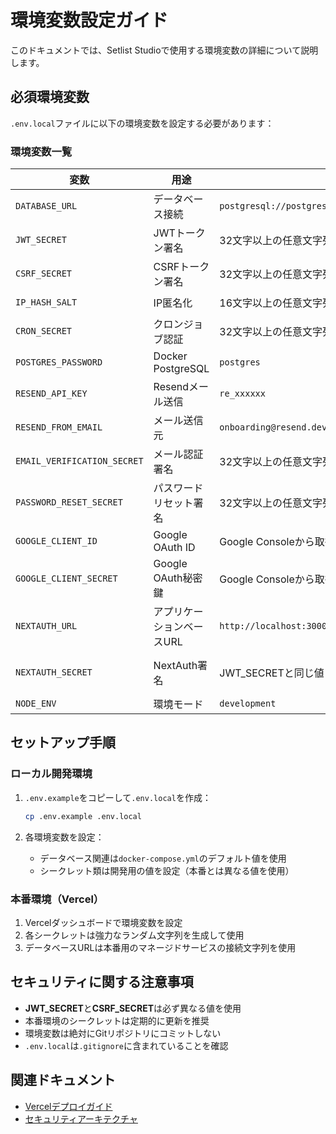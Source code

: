# 環境変数設定ガイド

このドキュメントでは、Setlist Studioで使用する環境変数の詳細について説明します。

## 必須環境変数

`.env.local`ファイルに以下の環境変数を設定する必要があります：

### 環境変数一覧

| 変数 | 用途 | ローカル開発 | 本番環境 (Vercel) | 生成方法 |
|----------|---------|-------------------|---------------------|------------|
| `DATABASE_URL` | データベース接続 | `postgresql://postgres:postgres@localhost:5432/setlist_generator` | マネージドDB接続文字列 | プロバイダから提供 |
| `JWT_SECRET` | JWTトークン署名 | 32文字以上の任意文字列 | 強力なランダム文字列 | `openssl rand -base64 32` |
| `CSRF_SECRET` | CSRFトークン署名 | 32文字以上の任意文字列 | JWT_SECRETとは別の文字列 | `openssl rand -base64 32` |
| `IP_HASH_SALT` | IP匿名化 | 16文字以上の任意文字列 | 強力なランダム文字列 | `openssl rand -base64 16` |
| `CRON_SECRET` | クロンジョブ認証 | 32文字以上の任意文字列 | 強力なランダム文字列 | `openssl rand -base64 32` |
| `POSTGRES_PASSWORD` | Docker PostgreSQL | `postgres` | 未使用 (マネージドDB) | N/A |
| `RESEND_API_KEY` | Resendメール送信 | `re_xxxxxx` | Resendダッシュボードから取得 | Resendアカウント作成 |
| `RESEND_FROM_EMAIL` | メール送信元 | `onboarding@resend.dev` | `noreply@yourdomain.com` | 独自ドメイン設定 |
| `EMAIL_VERIFICATION_SECRET` | メール認証署名 | 32文字以上の任意文字列 | 強力なランダム文字列 | `openssl rand -base64 32` |
| `PASSWORD_RESET_SECRET` | パスワードリセット署名 | 32文字以上の任意文字列 | 強力なランダム文字列 | `openssl rand -base64 32` |
| `GOOGLE_CLIENT_ID` | Google OAuth ID | Google Consoleから取得 | 本番用ID | Google Cloud Console |
| `GOOGLE_CLIENT_SECRET` | Google OAuth秘密鍵 | Google Consoleから取得 | 本番用秘密鍵 | Google Cloud Console |
| `NEXTAUTH_URL` | アプリケーションベースURL | `http://localhost:3000` | `https://yourdomain.com` | https://を含む完全URL |
| `NEXTAUTH_SECRET` | NextAuth署名 | JWT_SECRETと同じ値 | JWT_SECRETと同じ値 | N/A (JWT_SECRET流用) |
| `NODE_ENV` | 環境モード | `development` | Vercelで自動設定 | N/A |

## セットアップ手順

### ローカル開発環境

1. `.env.example`をコピーして`.env.local`を作成：
   ```bash
   cp .env.example .env.local
   ```

2. 各環境変数を設定：
   - データベース関連は`docker-compose.yml`のデフォルト値を使用
   - シークレット類は開発用の値を設定（本番とは異なる値を使用）

### 本番環境（Vercel）

1. Vercelダッシュボードで環境変数を設定
2. 各シークレットは強力なランダム文字列を生成して使用
3. データベースURLは本番用のマネージドサービスの接続文字列を使用

## セキュリティに関する注意事項

- **JWT_SECRET**と**CSRF_SECRET**は必ず異なる値を使用
- 本番環境のシークレットは定期的に更新を推奨
- 環境変数は絶対にGitリポジトリにコミットしない
- `.env.local`は`.gitignore`に含まれていることを確認

## 関連ドキュメント

- [Vercelデプロイガイド](./VERCEL_DEPLOYMENT_GUIDE.md)
- [セキュリティアーキテクチャ](../security/SECURITY.md)